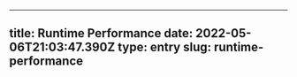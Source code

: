 
---
title: Runtime Performance 
date: 2022-05-06T21:03:47.390Z
type: entry
slug: runtime-performance
---


